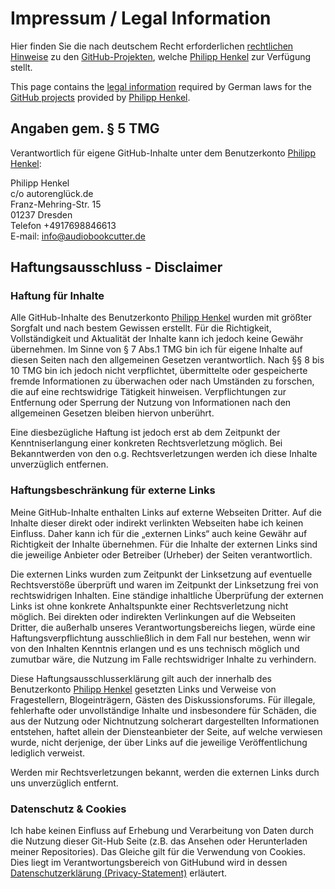 Impressum / Legal Information
=============================

Hier finden Sie die nach deutschem Recht erforderlichen [rechtlichen
Hinweise](#impressum) zu den [GitHub-Projekten][repositories], welche
[Philipp Henkel][profile] zur Verfügung stellt.

This page contains the [legal information](#legals) required by
German laws for the [GitHub projects][repositories] provided by [Philipp Henkel][profile].

## Angaben gem. § 5 TMG
Verantwortlich für eigene GitHub-Inhalte unter dem Benutzerkonto [Philipp Henkel][profile]:

Philipp Henkel  
c/o autorenglück.de<br>
Franz-Mehring-Str. 15<br>
01237 Dresden<br>
Telefon +4917698846613<br>
E-mail: info@audiobookcutter.de<br>  

## Haftungsausschluss - Disclaimer

### Haftung für Inhalte

Alle GitHub-Inhalte des Benutzerkonto [Philipp Henkel][profile] wurden mit größter Sorgfalt und nach bestem Gewissen erstellt. Für die Richtigkeit, Vollständigkeit und Aktualität der Inhalte kann ich jedoch keine Gewähr übernehmen. Im Sinne von § 7 Abs.1 TMG bin ich für eigene Inhalte auf diesen Seiten nach den allgemeinen Gesetzen verantwortlich. Nach §§ 8 bis 10 TMG bin ich jedoch nicht verpflichtet, übermittelte oder gespeicherte fremde Informationen zu überwachen oder nach Umständen zu forschen, die auf eine rechtswidrige Tätigkeit hinweisen. Verpflichtungen zur Entfernung oder Sperrung der Nutzung von Informationen nach den allgemeinen Gesetzen bleiben hiervon unberührt.

Eine diesbezügliche Haftung ist jedoch erst ab dem Zeitpunkt der Kenntniserlangung einer konkreten Rechtsverletzung möglich.
Bei Bekanntwerden von den o.g. Rechtsverletzungen werden ich diese Inhalte unverzüglich entfernen.

### Haftungsbeschränkung für externe Links

Meine GitHub-Inhalte enthalten Links auf externe Webseiten Dritter. Auf die Inhalte dieser direkt oder indirekt verlinkten Webseiten habe ich keinen Einfluss. Daher kann ich für die „externen Links“ auch keine Gewähr auf Richtigkeit der Inhalte übernehmen. Für die Inhalte der externen Links sind die jeweilige Anbieter oder Betreiber (Urheber) der Seiten verantwortlich.

Die externen Links wurden zum Zeitpunkt der Linksetzung auf eventuelle Rechtsverstöße überprüft und waren im Zeitpunkt der Linksetzung frei von rechtswidrigen Inhalten. Eine ständige inhaltliche Überprüfung der externen Links ist ohne konkrete Anhaltspunkte einer Rechtsverletzung nicht möglich. Bei direkten oder indirekten Verlinkungen auf die Webseiten Dritter, die außerhalb unseres Verantwortungsbereichs liegen, würde eine Haftungsverpflichtung ausschließlich in dem Fall nur bestehen, wenn wir von den Inhalten Kenntnis erlangen und es uns technisch möglich und zumutbar wäre, die Nutzung im Falle rechtswidriger Inhalte zu verhindern.

Diese Haftungsausschlusserklärung gilt auch der innerhalb des Benutzerkonto [Philipp Henkel][profile] gesetzten Links und Verweise von Fragestellern, Blogeinträgern, Gästen des Diskussionsforums. Für illegale, fehlerhafte oder unvollständige Inhalte und insbesondere für Schäden, die aus der Nutzung oder Nichtnutzung solcherart dargestellten Informationen entstehen, haftet allein der Diensteanbieter der Seite, auf welche verwiesen wurde, nicht derjenige, der über Links auf die jeweilige Veröffentlichung lediglich verweist.

Werden mir Rechtsverletzungen bekannt, werden die externen Links durch uns unverzüglich entfernt.

### Datenschutz & Cookies
Ich habe keinen Einfluss auf Erhebung und Verarbeitung von Daten durch die Nutzung dieser Git-Hub Seite (z.B. das Ansehen oder Herunterladen meiner Repositories).
Das Gleiche gilt für die Verwendung von Cookies. Dies liegt im Verantwortungsbereich von GitHubund wird in dessen
[Datenschutzerklärung (Privacy-Statement)](https://help.github.com/articles/github-privacy-statement) erläutert.



[repositories]: https://github.com/philipphenkel?tab=repositories
[profile]: https://github.com/philipphenkel

